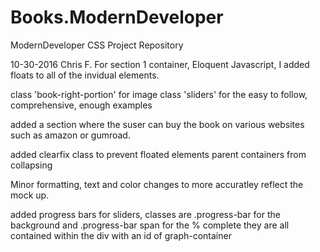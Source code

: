 # Books.ModernDeveloper
ModernDeveloper CSS Project Repository

10-30-2016 Chris F.
For section 1 container, Eloquent Javascript, I added floats to all of the invidual elements. 

class 'book-right-portion' for image
class 'sliders' for the easy to follow, comprehensive, enough examples

added a section where the suser can buy the book on various websites such as amazon or gumroad.

added clearfix class to prevent floated elements parent containers from collapsing

Minor formatting, text and color changes to more accuratley reflect the mock up. 


added progress bars for sliders, classes are .progress-bar for 
the background and .progress-bar span for the % complete they are all contained within the div with an id of graph-container


